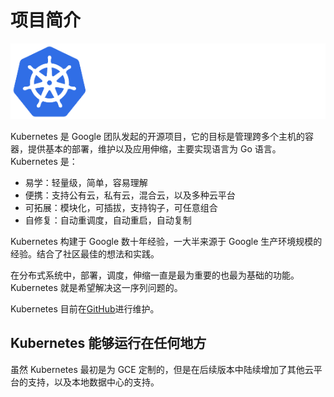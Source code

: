 # 项目简介

![ ](./images/kubernetes_logo.png)

Kubernetes 是 Google 团队发起的开源项目，它的目标是管理跨多个主机的容器，提供基本的部署，维护以及应用伸缩，主要实现语言为 Go 语言。Kubernetes 是：

* 易学：轻量级，简单，容易理解
* 便携：支持公有云，私有云，混合云，以及多种云平台
* 可拓展：模块化，可插拔，支持钩子，可任意组合
* 自修复：自动重调度，自动重启，自动复制

Kubernetes 构建于 Google 数十年经验，一大半来源于 Google 生产环境规模的经验。结合了社区最佳的想法和实践。

在分布式系统中，部署，调度，伸缩一直是最为重要的也最为基础的功能。Kubernetes 就是希望解决这一序列问题的。

Kubernetes 目前在[GitHub](https://github.com/kubernetes/kubernetes)进行维护。

## Kubernetes 能够运行在任何地方

虽然 Kubernetes 最初是为 GCE 定制的，但是在后续版本中陆续增加了其他云平台的支持，以及本地数据中心的支持。
